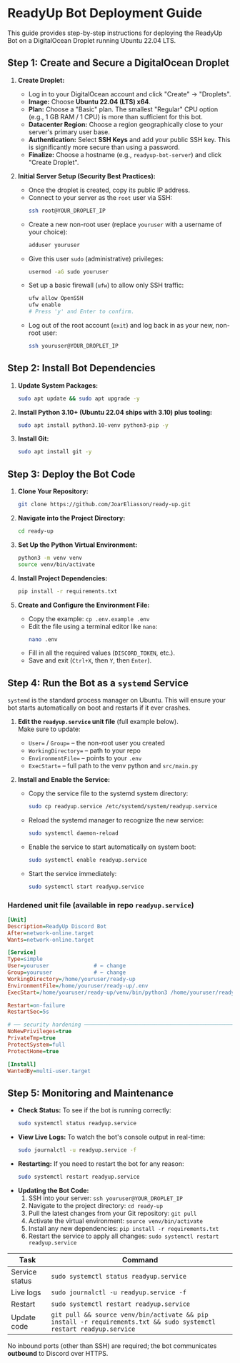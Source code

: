 # ReadyUp Bot Deployment Guide

This guide provides step-by-step instructions for deploying the ReadyUp Bot on a DigitalOcean Droplet running Ubuntu 22.04 LTS.

## Step 1: Create and Secure a DigitalOcean Droplet

1.  **Create Droplet:**
    *   Log in to your DigitalOcean account and click "Create" -> "Droplets".
    *   **Image:** Choose **Ubuntu 22.04 (LTS) x64**.
    *   **Plan:** Choose a "Basic" plan. The smallest "Regular" CPU option (e.g., 1 GB RAM / 1 CPU) is more than sufficient for this bot.
    *   **Datacenter Region:** Choose a region geographically close to your server's primary user base.
    *   **Authentication:** Select **SSH Keys** and add your public SSH key. This is significantly more secure than using a password.
    *   **Finalize:** Choose a hostname (e.g., `readyup-bot-server`) and click "Create Droplet".

2.  **Initial Server Setup (Security Best Practices):**
    *   Once the droplet is created, copy its public IP address.
    *   Connect to your server as the `root` user via SSH:
        ```bash
        ssh root@YOUR_DROPLET_IP
        ```
    *   Create a new non-root user (replace `youruser` with a username of your choice):
        ```bash
        adduser youruser
        ```
    *   Give this user `sudo` (administrative) privileges:
        ```bash
        usermod -aG sudo youruser
        ```
    *   Set up a basic firewall (`ufw`) to allow only SSH traffic:
        ```bash
        ufw allow OpenSSH
        ufw enable
        # Press 'y' and Enter to confirm.
        ```
    *   Log out of the root account (`exit`) and log back in as your new, non-root user:
        ```bash
        ssh youruser@YOUR_DROPLET_IP
        ```

## Step 2: Install Bot Dependencies

1.  **Update System Packages:**
    ```bash
    sudo apt update && sudo apt upgrade -y
    ```

2. **Install Python 3.10+ (Ubuntu 22.04 ships with 3.10) plus tooling:**
    ```bash
    sudo apt install python3.10-venv python3-pip -y
    ```

3.  **Install Git:**
    ```bash
    sudo apt install git -y
    ```

## Step 3: Deploy the Bot Code

1.  **Clone Your Repository:**
    ```bash
    git clone https://github.com/JoarEliasson/ready-up.git
    ```

2.  **Navigate into the Project Directory:**
    ```bash
    cd ready-up
    ```

3.  **Set Up the Python Virtual Environment:**
    ```bash
    python3 -m venv venv
    source venv/bin/activate
    ```

4.  **Install Project Dependencies:**
    ```bash
    pip install -r requirements.txt
    ```

5.  **Create and Configure the Environment File:**
    *   Copy the example: `cp .env.example .env`
    *   Edit the file using a terminal editor like `nano`:
        ```bash
        nano .env
        ```
    *   Fill in all the required values (`DISCORD_TOKEN`, etc.).
    *   Save and exit (`Ctrl+X`, then `Y`, then `Enter`).

## Step 4: Run the Bot as a `systemd` Service

`systemd` is the standard process manager on Ubuntu. This will ensure your bot starts automatically on boot and restarts if it ever crashes.

1. **Edit the `readyup.service` unit file** (full example below).  
   Make sure to update:
   - `User=` / `Group=` – the non-root user you created
   - `WorkingDirectory=` – path to your repo
   - `EnvironmentFile=` – points to your `.env`
   - `ExecStart=` – full path to the venv python and `src/main.py`

2.  **Install and Enable the Service:**
    *   Copy the service file to the systemd system directory:
        ```bash
        sudo cp readyup.service /etc/systemd/system/readyup.service
        ```
    *   Reload the systemd manager to recognize the new service:
        ```bash
        sudo systemctl daemon-reload
        ```
    *   Enable the service to start automatically on system boot:
        ```bash
        sudo systemctl enable readyup.service
        ```
    *   Start the service immediately:
        ```bash
        sudo systemctl start readyup.service
        ```
### Hardened unit file (available in repo `readyup.service`)

```ini
[Unit]
Description=ReadyUp Discord Bot
After=network-online.target
Wants=network-online.target

[Service]
Type=simple
User=youruser              # ← change
Group=youruser             # ← change
WorkingDirectory=/home/youruser/ready-up
EnvironmentFile=/home/youruser/ready-up/.env
ExecStart=/home/youruser/ready-up/venv/bin/python3 /home/youruser/ready-up/src/main.py

Restart=on-failure
RestartSec=5s

# ── security hardening ───────────────────────────────────────────────
NoNewPrivileges=true
PrivateTmp=true
ProtectSystem=full
ProtectHome=true

[Install]
WantedBy=multi-user.target
```

## Step 5: Monitoring and Maintenance

-   **Check Status:** To see if the bot is running correctly:
    ```bash
    sudo systemctl status readyup.service
    ```
-   **View Live Logs:** To watch the bot's console output in real-time:
    ```bash
    sudo journalctl -u readyup.service -f
    ```
-   **Restarting:** If you need to restart the bot for any reason:
    ```bash
    sudo systemctl restart readyup.service
    ```
-   **Updating the Bot Code:**
    1.  SSH into your server: `ssh youruser@YOUR_DROPLET_IP`
    2.  Navigate to the project directory: `cd ready-up`
    3.  Pull the latest changes from your Git repository: `git pull`
    4.  Activate the virtual environment: `source venv/bin/activate`
    5.  Install any new dependencies: `pip install -r requirements.txt`
    6.  Restart the service to apply all changes: `sudo systemctl restart readyup.service`


| Task           | Command                                                                                                             |
|----------------|---------------------------------------------------------------------------------------------------------------------|
| Service status | `sudo systemctl status readyup.service`                                                                             |
| Live logs      | `sudo journalctl -u readyup.service -f`                                                                             |
| Restart        | `sudo systemctl restart readyup.service`                                                                            |
| Update code    | `git pull && source venv/bin/activate && pip install -r requirements.txt && sudo systemctl restart readyup.service` |

No inbound ports (other than SSH) are required; the bot communicates **outbound** to Discord over HTTPS.
